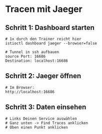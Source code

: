 # Tracen mit Jaeger 

## Schritt 1: Dashboard starten 

```
# 1x durch den Trainer reicht hier
istioctl dashboard jaeger --browser=false

# Tunnel in ssh aufbauen
source Port: 16686 
Destination: localhost:16686
```

## Schritt 2: Jaeger öffnen 

```
# Im Browser:
http://localhost:16686
```

## Schritt 3: Daten einsehen 

```
# Links Deinen Service auswählen
# Ganz unten -> Find Traces anklicken
# Oben einen Punkt anklicken
```

```

